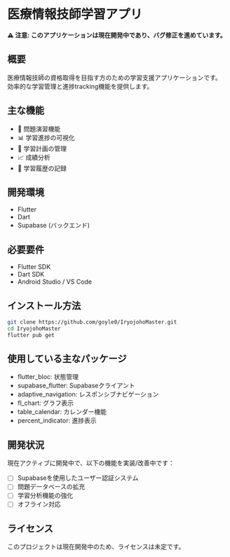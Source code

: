 # 医療情報技師学習アプリ

**⚠️ 注意: このアプリケーションは現在開発中であり、バグ修正を進めています。**

## 概要

医療情報技師の資格取得を目指す方のための学習支援アプリケーションです。
効率的な学習管理と進捗tracking機能を提供します。

## 主な機能

- 🎯 問題演習機能
- 📊 学習進捗の可視化
- 📅 学習計画の管理
- 📈 成績分析
- 🔄 学習履歴の記録

## 開発環境

- Flutter
- Dart
- Supabase (バックエンド)

## 必要要件

- Flutter SDK
- Dart SDK
- Android Studio / VS Code

## インストール方法

```bash
git clone https://github.com/goyle0/IryojohoMaster.git
cd IryojohoMaster
flutter pub get
```

## 使用している主なパッケージ

- flutter_bloc: 状態管理
- supabase_flutter: Supabaseクライアント
- adaptive_navigation: レスポンシブナビゲーション
- fl_chart: グラフ表示
- table_calendar: カレンダー機能
- percent_indicator: 進捗表示

## 開発状況

現在アクティブに開発中で、以下の機能を実装/改善中です：

- [ ] Supabaseを使用したユーザー認証システム
- [ ] 問題データベースの拡充
- [ ] 学習分析機能の強化
- [ ] オフライン対応

## ライセンス

このプロジェクトは現在開発中のため、ライセンスは未定です。
